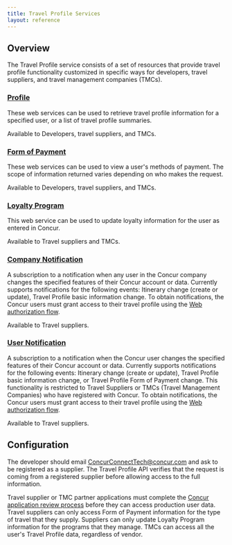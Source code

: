```yaml
---
title: Travel Profile Services
layout: reference
---
```




##  Overview

The Travel Profile service consists of a set of resources that provide travel profile functionality customized in specific ways for developers, travel suppliers, and travel management companies (TMCs).

### [Profile][2]

These web services can be used to retrieve travel profile information for a specified user, or a list of travel profile summaries.

Available to Developers, travel suppliers, and TMCs.

### [Form of Payment][3]

These web services can be used to view a user's methods of payment. The scope of information returned varies depending on who makes the request.

Available to Developers, travel suppliers, and TMCs.

### [Loyalty Program][4]

This web service can be used to update loyalty information for the user as entered in Concur.

Available to Travel suppliers and TMCs.

### [Company Notification][5]

A subscription to a notification when any user in the Concur company changes the specified features of their Concur account or data. Currently supports notifications for the following events: Itinerary change (create or update), Travel Profile basic information change. To obtain notifications, the Concur users must grant access to their travel profile using the [Web authorization flow][1].

Available to Travel suppliers.

### [User Notification][6]

A subscription to a notification when the Concur user changes the specified features of their Concur account or data. Currently supports notifications for the following events: Itinerary change (create or update), Travel Profile basic information change, or Travel Profile Form of Payment change. This functionality is restricted to Travel Suppliers or TMCs (Travel Management Companies) who have registered with Concur. To obtain notifications, the Concur users must grant access to their travel profile using the [Web authorization flow][1].

Available to Travel suppliers.

##  Configuration

The developer should email [ConcurConnectTech@concur.com][7] and ask to be registered as a supplier. The Travel Profile API verifies that the request is coming from a registered supplier before allowing access to the full information.

Travel supplier or TMC partner applications must complete the [Concur application review process][8] before they can access production user data. Travel suppliers can only access Form of Payment information for the type of travel that they supply. Suppliers can only update Loyalty Program information for the programs that they manage. TMCs can access all the user's Travel Profile data, regardless of vendor.


[1]: /api-reference/authentication/authorization-pre-2017.html
[2]: /api-reference/travel-profile/01-profile-resource.html
[3]: /api-reference/travel-profile/02-form-payment-resource.html
[4]: /api-reference/travel-profile/03-loyalty-program-resource.html
[5]: /api-reference/travel-profile/04-notification-company-resource.html
[6]: /api-reference/travel-profile/05-notification-user-resource.html
[7]: mailto:ConcurConnectTech@concur.com
[8]: /manage-apps/app-certification.html
